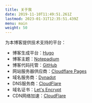 ```yaml
---
title: 关于我
date: 2019-11-10T11:49:51.261Z
lastmod: 2023-01-31T12:35:51.439Z
menu: main
weight: 50
---
```


为本博客提供技术支持的平台：

* 博客生成平台：[Hugo](https://gohugo.io/)
* 博客主题：[Notepadium](https://themes.gohugo.io/hugo-notepadium/)
* 博客代码托管：[GitHub](https://github.com/yaleax/jze.us)
* 网站服务器供应商：[Cloudflare Pages](https://pages.cloudflare.com/)
* 域名服务商：[Dynadot](https://www.dynadot.com/)
* DNS服务商：[CloudFlare](https://www.cloudflare.com/dns/)
* 域名证书：[Let's Encrypt](https://letsencrypt.org/)
* CDN网络加速：[CloudFlare](https://www.cloudflare.com/cdn/)

